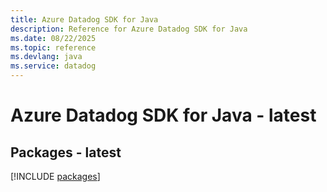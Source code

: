 ```yaml
---
title: Azure Datadog SDK for Java
description: Reference for Azure Datadog SDK for Java
ms.date: 08/22/2025
ms.topic: reference
ms.devlang: java
ms.service: datadog
---
```

# Azure Datadog SDK for Java - latest
## Packages - latest
[!INCLUDE [packages](datadog-index.md)]
